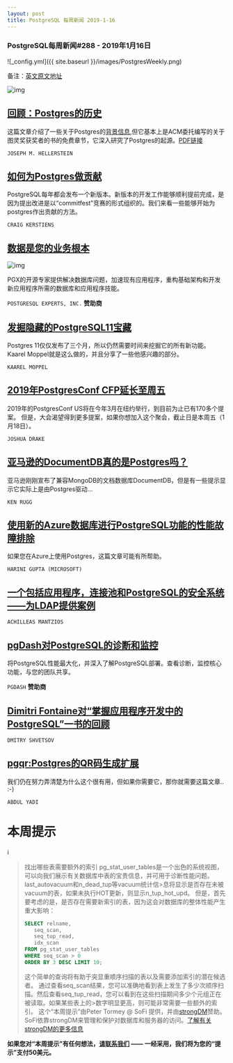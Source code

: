 ```yaml
---
layout: post
title: PostgreSQL 每周新闻 2019-1-16
---
```


### PostgreSQL每周新闻#288 - 2019年1月16日
![_config.yml]({{ site.baseurl }}/images/PostgresWeekly.png)

备注：[英文原文地址](https://postgresweekly.com/issues/288)

![img](https://res.cloudinary.com/cpress/image/upload/w_1280,e_sharpen:60/mzmbylaeip5dxl8iriov.jpg%0A)

## [回顾：Postgres的历史](https://arxiv.org/abs/1901.01973)
这篇文章介绍了一些关于Postgres的[背景信息](https://databeta.wordpress.com/2019/01/09/a-history-of-postgres/),但它基本上是ACM委托编写的关于图灵奖获奖者的书的免费章节，它深入研究了Postgres的起源。[PDF链接](https://arxiv.org/pdf/1901.01973.pdf)

`JOSEPH M. HELLERSTEIN`

## [如何为Postgres做贡献](https://www.citusdata.com/blog/2019/01/15/contributing-to-postgres/)
PostgreSQL每年都会发布一个新版本。新版本的开发工作能够顺利提前完成，是因为提出改进是以“commitfest”竞赛的形式组织的。我们来看一些能够开始为postgres作出贡献的方法。

`CRAIG KERSTIENS`

## [数据是您的业务根本](https://pgexperts.com/)
![img](https://copm.s3.amazonaws.com/27676a9c.png)

PGX的开源专家提供解决数据库问题，加速现有应用程序，重构基础架构和开发新应用程序所需的数据库和应用程序技能。

`POSTGRESQL EXPERTS, INC.` **赞助商**

## [发掘隐藏的PostgreSQL11宝藏](https://www.cybertec-postgresql.com/en/unearthing-some-hidden-postgresql-11-gems/)
Postgres 11仅仅发布了三个月，所以仍然需要时间来挖掘它的所有新功能。Kaarel Moppel就是这么做的，并且分享了一些他感兴趣的部分。

`KAAREL MOPPEL`

## [ 2019年PostgresConf CFP延长至周五](https://blog.pgconf.us/2019/01/cfp-extended-until-friday.html)
2019年的PostgresConf US将在今年3月在纽约举行，到目前为止已有170多个提案。 但是，大会渴望得到更多提案，如果你想加入这个聚会，截止日是本周五（1月18日）。

`JOSHUA DRAKE`

## [亚马逊的DocumentDB真的是Postgres吗？](https://www.enterprisedb.com/blog/documentdb-really-postgresql)
亚马逊刚刚宣布了兼容MongoDB的文档数据库DocumentDB，但是有一些提示显示它实际上是由Postgres驱动...

`KEN RUGG`

## [使用新的Azure数据库进行PostgreSQL功能的性能故障排除](https://azure.microsoft.com/en-us/blog/performance-troubleshooting-using-new-azure-database-for-postgresql-features/)
如果您在Azure上使用Postgres，这篇文章可能有所帮助。

`HARINI GUPTA (MICROSOFT)`

## [一个包括应用程序，连接池和PostgreSQL的安全系统——为LDAP提供案例](https://severalnines.com/blog/one-security-system-application-connection-pooling-and-postgresql-case-ldap)

`ACHILLEAS MANTZIOS`

## [pgDash对PostgreSQL的诊断和监控](https://pgdash.io/features)
将PostgreSQL性能最大化，并深入了解PostgreSQL部署。查看诊断，监控核心功能，与您的团队共享。

`PGDASH` **赞助商**

## [Dimitri Fontaine对“掌握应用程序开发中的PostgreSQL”一书的回顾](https://medium.com/@shvetsovdm/mastering-postgresql-in-application-development-by-dimitri-fontaine-4378173e01dd)

`DMITRY SHVETSOV`

## [pgqr:Postgres的QR码生成扩展](https://abdulyadi.wordpress.com/2019/01/12/pgqr-a-qr-code-generator/)
我们仍在努力弄清楚为什么这个很有用，但如果你需要它，那你就需要这篇文章.. :-)

`ABDUL YADI`

# 本周提示

:information_source:
 
>找出哪些表需要额外的索引
>pg_stat_user_tables是一个出色的系统视图，可以向我们展示有关数据库中表的宝贵信息，并可用于诊断性能问题。last_autovacuum和n_dead_tup等vacuum统计信>息将显示是否存在未被vacuum的表，如果未执行HOT更新，则显示n_tup_hot_upd。
>但是，首先要考虑的是，是否存在需要新索引的表，因为这会对数据库的整体性能产生重大影响：
>
>```SQL
>SELECT relname,  
>    seq_scan,  
>    seq_tup_read,  
>    idx_scan  
>FROM pg_stat_user_tables  
>WHERE seq_scan > 0  
>ORDER BY 3 DESC LIMIT 10; 
>```
>
>这个简单的查询将有助于突显重顺序扫描的表以及需要添加索引的潜在候选者。
>通过查看seq_scan结果，您可以准确地看到表上发生了多少次顺序扫描。然后查看seq_tup_read，您可以看到在这些扫描期间多少个元组正在被读取。如果某些表上的>数字明显更高，则可能非常需要一些额外的索引。
>这个“本周提示”由Peter Tormey @ SoFi 提供，并由[strongDM](https://www.strongdm.com/?utm_source&utm_medium=email&utm_campaign=2019-01-16%20-%20%5BNL%5D%20-%20%5BSchD%5D%20-%20%5BSDM%5D%20-%20PGW-TIP-JAN)赞助。
>SoFi依靠strongDM来管理和保护对数据库和服务器的访问。[了解有关strongDM的更多信息](https://www.strongdm.com/?utm_source&utm_medium=email&utm_campaign=2019-01-16%20-%20%5BNL%5D%20-%20%5BSchD%5D%20-%20%5BSDM%5D%20-%20PGW-TIP-JAN)

**如果您对“本周提示”有任何想法，[请联系我们](https://cooperpress.typeform.com/to/bTSq7v) —— 一经采用，我们将为您的“提示”支付50美元。**
